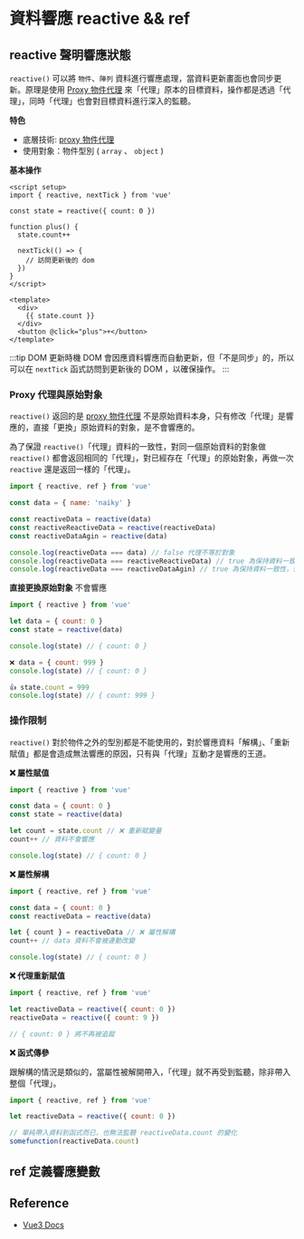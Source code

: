 # 資料響應 reactive && ref

## reactive 聲明響應狀態

`reactive()` 可以將 `物件`、`陣列` 資料進行響應處理，當資料更新畫面也會同步更新。原理是使用 [Proxy 物件代理] 來「代理」原本的目標資料，操作都是透過「代理」，同時「代理」也會對目標資料進行深入的監聽。

**特色**

- 底層技術: [proxy 物件代理]
- 使用對象：物件型別 ( `array` 、 `object` )

**基本操作**

```vue {4,7,17}
<script setup>
import { reactive, nextTick } from 'vue'

const state = reactive({ count: 0 })

function plus() {
  state.count++

  nextTick(() => {
    // 訪問更新後的 dom
  })
}
</script>

<template>
  <div>
    {{ state.count }}
  </div>
  <button @click="plus">+</button>
</template>
```

:::tip DOM 更新時機
DOM 會因應資料響應而自動更新，但「不是同步」的，所以可以在 `nextTick` 函式訪問到更新後的 DOM ，以確保操作。
:::

### Proxy 代理與原始對象

`reactive()` 返回的是 [proxy 物件代理] 不是原始資料本身，只有修改「代理」是響應的，直接「更換」原始資料的對象，是不會響應的。

為了保證 `reactive()`「代理」資料的一致性，對同一個原始資料的對象做 `reactive()` 都會返回相同的「代理」，對已經存在「代理」的原始對象，再做一次 `reactive` 還是返回一樣的「代理」。

```js
import { reactive, ref } from 'vue'

const data = { name: 'naiky' }

const reactiveData = reactive(data)
const reactiveReactiveData = reactive(reactiveData)
const reactiveDataAgin = reactive(data)

console.log(reactiveData === data) // false 代理不等於對象
console.log(reactiveData === reactiveReactiveData) // true 為保持資料一致性 代理再代理 還是返回 -> 「代理」
console.log(reactiveData === reactiveDataAgin) // true 為保持資料一致性，代理相同的對象都是同一個代理
```

**直接更換原始對象** 不會響應

```js
import { reactive } from 'vue'

let data = { count: 0 }
const state = reactive(data)

console.log(state) // { count: 0 }

❌ data = { count: 999 }
console.log(state) // { count: 0 }

👍 state.count = 999
console.log(state) // { count: 999 }
```

### 操作限制

`reactive()` 對於物件之外的型別都是不能使用的，對於響應資料「解構」、「重新賦值」都是會造成無法響應的原因，只有與「代理」互動才是響應的王道。

**❌ 屬性賦值**

```js {6}
import { reactive } from 'vue'

const data = { count: 0 }
const state = reactive(data)

let count = state.count // ❌ 重新賦變量
count++ // 資料不會響應

console.log(state) // { count: 0 }
```

**❌ 屬性解構**

```js {6}
import { reactive, ref } from 'vue'

const data = { count: 0 }
const reactiveData = reactive(data)

let { count } = reactiveData // ❌ 屬性解構
count++ // data 資料不會被連動改變

console.log(state) // { count: 0 }
```

**❌ 代理重新賦值**

```js {4}
import { reactive, ref } from 'vue'

let reactiveData = reactive({ count: 0 })
reactiveData = reactive({ count: 9 })

// { count: 0 } 將不再被追蹤
```

**❌ 函式傳參**

跟解構的情況是類似的，當屬性被解開帶入，「代理」就不再受到監聽，除非帶入整個「代理」。

```js {6}
import { reactive, ref } from 'vue'

let reactiveData = reactive({ count: 0 })

// 單純帶入資料到函式而已，也無法監聽 reactiveData.count 的變化
somefunction(reactiveData.count)
```

## ref 定義響應變數

## Reference

[proxy 物件代理]: /Javascript/proxy

- [Vue3 Docs](https://vuejs.org/guide/essentials/reactivity-fundamentals.html)
